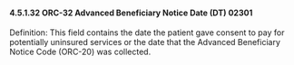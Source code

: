 #### 4.5.1.32 ORC-32 Advanced Beneficiary Notice Date (DT) 02301

Definition: This field contains the date the patient gave consent to pay for potentially uninsured services or the date that the Advanced Beneficiary Notice Code (ORC-20) was collected.
